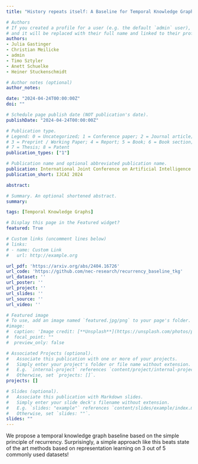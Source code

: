 ```yaml
---
title: "History repeats itself: A Baseline for Temporal Knowledge Graph Forecasting"

# Authors
# If you created a profile for a user (e.g. the default `admin` user), write the username (folder name) here
# and it will be replaced with their full name and linked to their profile.
authors:
- Julia Gastinger
- Christian Meilicke
- admin
- Timo Sztyler
- Anett Schuelke
- Heiner Stuckenschmidt

# Author notes (optional)
author_notes:

date: "2024-04-24T00:00:00Z"
doi: ""

# Schedule page publish date (NOT publication's date).
publishDate: "2024-04-24T00:00:00Z"

# Publication type.
# Legend: 0 = Uncategorized; 1 = Conference paper; 2 = Journal article;
# 3 = Preprint / Working Paper; 4 = Report; 5 = Book; 6 = Book section;
# 7 = Thesis; 8 = Patent
publication_types: ["1"]

# Publication name and optional abbreviated publication name.
publication: International Joint Conference on Artificial Intelligence
publication_short: IJCAI 2024

abstract:

# Summary. An optional shortened abstract.
summary:

tags: [Temporal Knowledge Graphs]

# Display this page in the Featured widget?
featured: True

# Custom links (uncomment lines below)
# links:
# - name: Custom Link
#   url: http://example.org

url_pdf: 'https://arxiv.org/abs/2404.16726'
url_code: 'https://github.com/nec-research/recurrency_baseline_tkg'
url_dataset: ''
url_poster: ''
url_project: ''
url_slides: ''
url_source: ''
url_video: ''

# Featured image
# To use, add an image named `featured.jpg/png` to your page's folder.
#image:
#  caption: 'Image credit: [**Unsplash**](https://unsplash.com/photos/pLCdAaMFLTE)'
#  focal_point: ""
#  preview_only: false

# Associated Projects (optional).
#   Associate this publication with one or more of your projects.
#   Simply enter your project's folder or file name without extension.
#   E.g. `internal-project` references `content/project/internal-project/index.md`.
#   Otherwise, set `projects: []`.
projects: []

# Slides (optional).
#   Associate this publication with Markdown slides.
#   Simply enter your slide deck's filename without extension.
#   E.g. `slides: "example"` references `content/slides/example/index.md`.
#   Otherwise, set `slides: ""`.
slides: ""
---
```

We propose a temporal knowledge graph baseline based on the simple principle of recurrency. Surprisingly, a simple approach like this beats state of the art methods based on representation learning on 3 out of 5 commonly used datasets!
